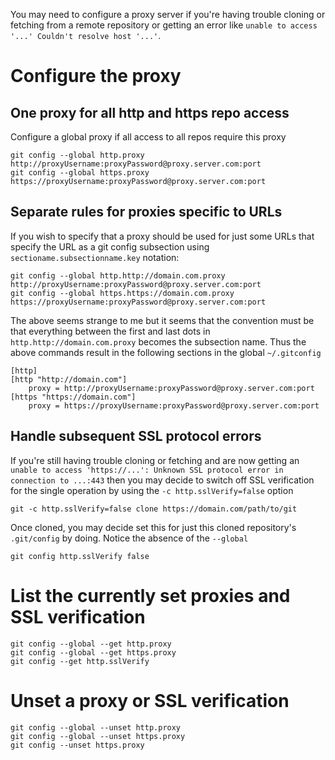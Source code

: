 
You may need to configure a proxy server if you're having trouble cloning 
or fetching from a remote repository or getting an error 
like `unable to access '...' Couldn't resolve host '...'`.

# Configure the proxy 

## One proxy for all http and https repo access

Configure a global proxy if all access to all repos require this proxy

```
git config --global http.proxy http://proxyUsername:proxyPassword@proxy.server.com:port
git config --global https.proxy https://proxyUsername:proxyPassword@proxy.server.com:port
```

## Separate rules for proxies specific to URLs

If you wish to specify that a proxy should be used for just 
some URLs that specify the URL as a git config subsection
using `sectioname.subsectionname.key` notation:

```
git config --global http.http://domain.com.proxy http://proxyUsername:proxyPassword@proxy.server.com:port
git config --global https.https://domain.com.proxy https://proxyUsername:proxyPassword@proxy.server.com:port
```

The above seems strange to me but it seems that the convention must be 
that everything between the first and last dots in `http.http://domain.com.proxy` 
becomes the subsection name. Thus the above commands result in the following 
sections in the global `~/.gitconfig`

```
[http]
[http "http://domain.com"]
	proxy = http://proxyUsername:proxyPassword@proxy.server.com:port
[https "https://domain.com"]
	proxy = https://proxyUsername:proxyPassword@proxy.server.com:port
```

## Handle subsequent SSL protocol errors

If you're still having trouble cloning or fetching and are now getting 
an `unable to access 'https://...': Unknown SSL protocol error in connection to ...:443` then
you may decide to switch off SSL verification for the single operation 
by using the `-c http.sslVerify=false` option

```
git -c http.sslVerify=false clone https://domain.com/path/to/git
```

Once cloned, you may decide set this for just this cloned 
repository's `.git/config` by doing. Notice the absence of the `--global`

```
git config http.sslVerify false
```

# List the currently set proxies and SSL verification

```
git config --global --get http.proxy
git config --global --get https.proxy
git config --get http.sslVerify
```

# Unset a proxy or SSL verification

```
git config --global --unset http.proxy
git config --global --unset https.proxy
git config --unset https.proxy
```
